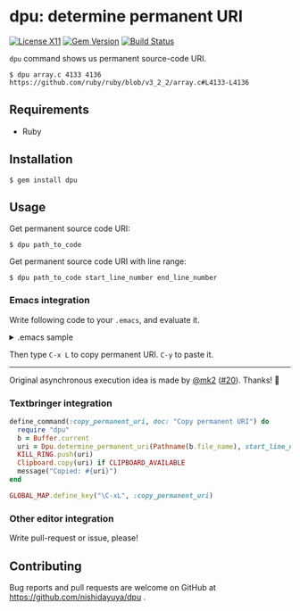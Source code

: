 # dpu: determine permanent URI

[![License X11](https://img.shields.io/badge/license-X11-blue.svg)](https://raw.githubusercontent.com/nishidayuya/dpu/master/LICENSE.txt)
[![Gem Version](https://badge.fury.io/rb/dpu.svg)](https://rubygems.org/gems/dpu)
[![Build Status](https://github.com/nishidayuya/dpu/workflows/ubuntu/badge.svg)](https://github.com/nishidayuya/dpu/actions?query=workflow%3Aubuntu)

`dpu` command shows us permanent source-code URI.

```console
$ dpu array.c 4133 4136
https://github.com/ruby/ruby/blob/v3_2_2/array.c#L4133-L4136
```

## Requirements

- Ruby

## Installation

```console
$ gem install dpu
```

## Usage

Get permanent source code URI:

```console
$ dpu path_to_code
```

Get permanent source code URI with line range:

```console
$ dpu path_to_code start_line_number end_line_number
```

### Emacs integration

Write following code to your `.emacs`, and evaluate it.

<details>

<summary>.emacs sample</summary>

```emacs-lisp
(define-key global-map (kbd "C-x L")
  (lambda ()
    (interactive)
    (save-window-excursion
      (let* ((start-line-number (line-number-at-pos (if (region-active-p) (region-beginning))))
             (end-line-number
              (if mark-active
                  (line-number-at-pos
                   (+ (region-end)
                      (if (= (line-beginning-position) (region-end)) -1 0)))
                ))
             (proc (apply
                    #'start-process
                    "dpu" "*Dpu Command Result*"
                    "dpu" buffer-file-name
                    (number-to-string start-line-number)
                    (if end-line-number
                        (list (number-to-string end-line-number)))
                    ))
             (kill-new-with-buffer-string
              (lambda (process signal)
                (when (memq (process-status process) '(exit signal))
                  (let* ((buf (process-buffer process)))
                    (with-current-buffer buf
                      (kill-new (s-chomp (buffer-string)))
                      (message "Copied: %s" (current-kill 0 t))
                      (kill-buffer buf)
                      )))))
             )
        (run-with-timer 10 nil (lambda (process) (kill-buffer (process-buffer process))) proc)
        (if (process-live-p proc)
            (set-process-sentinel proc kill-new-with-buffer-string))
        )
      )))
```

</details>

Then type `C-x L` to copy permanent URI. `C-y` to paste it.

---

Original asynchronous execution idea is made by [@mk2](https://github.com/mk2) ([#20](https://github.com/nishidayuya/dpu/pull/20)). Thanks! :tada:

### Textbringer integration

```ruby
define_command(:copy_permanent_uri, doc: "Copy permanent URI") do
  require "dpu"
  b = Buffer.current
  uri = Dpu.determine_permanent_uri(Pathname(b.file_name), start_line_number: b.current_line)
  KILL_RING.push(uri)
  Clipboard.copy(uri) if CLIPBOARD_AVAILABLE
  message("Copied: #{uri}")
end

GLOBAL_MAP.define_key("\C-xL", :copy_permanent_uri)
```

### Other editor integration

Write pull-request or issue, please!

## Contributing

Bug reports and pull requests are welcome on GitHub at https://github.com/nishidayuya/dpu .
